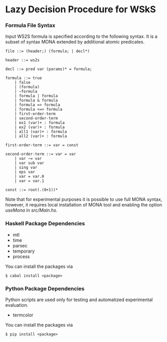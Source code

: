 # Lazy Decision Procedure for WSkS

### Formula File Syntax

Input WS2S formula is specified according to the following syntax. It is a
subset of syntax MONA extended by additional atomic predicates.

```
file ::= (header;) (formula; | decl*)

header ::= ws2s

decl ::= pred var (params)* = formula;

formula ::= true
    | false
    | (formula)
    | ~formula
    | formula | formula
    | formula & formula
    | formula => formula
    | formula <=> formula
    | first-order-term
    | second-order-term
    | ex1 (var)+ : formula
    | ex2 (var)+ : formula
    | all1 (var)+ : formula
    | all2 (var)+ : formula

first-order-term ::= var = const

second-order-term ::= var = var
    | var ~= var
    | var sub var
    | sing var
    | eps var
    | var = var.0
    | var = var.1

const ::= root(.(0+1))*
```

Note that for experimental purposes it is possible to use full MONA syntax,
however, it requires local installation of MONA tool and enabling the option
*useMona* in *src/Main.hs*.

### Haskell Package Dependencies

* mtl
* time
* parsec
* temporary
* process

You can install the packages via
```
$ cabal install <package>
```

### Python Package Dependencies

Python scripts are used only for testing and automatized experimental
evaluation.

* termcolor

You can install the packages via
```
$ pip install <package>
```
